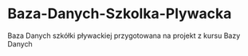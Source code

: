 # Baza-Danych-Szkolka-Plywacka
Baza Danych szkółki pływackiej przygotowana na projekt z kursu Bazy Danych
